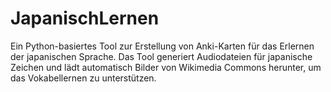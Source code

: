 # JapanischLernen
Ein Python-basiertes Tool zur Erstellung von Anki-Karten für das Erlernen der japanischen Sprache. Das Tool generiert Audiodateien für japanische Zeichen und lädt automatisch Bilder von Wikimedia Commons herunter, um das Vokabellernen zu unterstützen.
